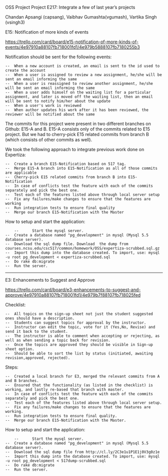 OSS Project 
Project E217: Integrate a few of last year’s projects

Chandan Apsangi (capsang), Vaibhav Gumashta(vgumash), Vartika Singh (vsingh3)

E15: Notification of more kinds of events

https://trello.com/card/board/e15-notification-of-more-kinds-of-events/4e97910a88107fb718001fd1/4e979b5888107fb7180255b3

Notification should be sent for the following events:

	--	When a new account is created, an email is sent to the id used to create the account  
	--	When a user is assigned to review a new assignment, he/she will be sent an email informing the same
	--	When a user is reassigned to review another assignment, he/she will be sent an email informing the same
	--	When a user adds himself on the waiting list for a particular assignment, and later is moved off the waiting list, then an email will be sent to notify him/her about the update
	--	When a user's work is reviewed
	--	When author updates his work after it has been reviewed, the reviewer will be notified about the same

The commits for this project were present in two different branches on Github: E15-A and B. E15-A consists only of the commits related to E15 project. But we had to cherry-pick E15 related commits from branch B (which consists of other commits as well).

We took the following approach to integrate previous work done on Expertiza:

	--	Create a branch E15-Notification based on 517 tag.
	--	Merge E15-A branch into E15-Notification as all of those commits are applicable
	--	Cherry-pick E15 related commits from branch B into E15-Notification
	--	In case of conflicts test the feature with each of the commits separately and pick the best one.
	--	Test each of the features listed above through local server setup
	--	Fix any failures/make changes to ensure that the features are working
	--	Run integration tests to ensure final quality 
	--	Merge our branch E15-Notification with the Master

How to setup and start the application:  
   
        --      Start the mysql server.
	--	Create a database named "pg_development" in mysql (Mysql 5.5 database server).
	--	Download the sql dump file. Download  the dump from courses.ncsu.edu/csc517/common/homework/OSS/expertiza-scrubbed.sql.gz 
	--	Import this dump into the database created. To import, use: mysql -u root pg_development < expertiza-scrubbed.sql
	--	Do rake db:migrate
	--	Run the server.

---------------------------------------------------------------------------------------------------------------------------------------------
E3: Enhancements to Suggest and Approve

https://trello.com/card/board/e3-enhancements-to-suggest-and-approve/4e97910a88107fb718001fd1/4e979b7f88107fb718025fed

Checklist:

	--	All topics on the sign-up sheet not just the student suggested ones should have a description.
	--	Students can suggest topics for approval by the instructor.
	--	Instructor can edit the topic, vote for it (Yes,No, Revise) and send it back to the student.
	--	The instructor is able to comment when accepting or rejecting, as well as when sending a topic back for revision.
	--	Once the topics are approved they should be visible in Sign-up sheet option.
	--	Should be able to sort the list by status (initiated, awaiting revision,approved, rejected).

Steps:

	--	Created a local branch for E3, merged the relevant commits from A and B branches.
	--	Ensured that the functionality (as listed in the checklist) is working, and lastly re-based that branch with master. 
	--	In case of conflicts test the feature with each of the commits separately and pick the best one.
	--	Test each of the features listed above through local server setup.
	--	Fix any failures/make changes to ensure that the features are working.
	--	Run integration tests to ensure final quality.
	--	Merge our branch E15-Notification with the Master.

How to setup and start the application:

        --      Start the mysql server.
	--	Create a database named "pg_development" in mysql (Mysql 5.5 database server).
	--	Download the sql dump file from http://cl.ly/2C3e1u1P1E1j0V3g0z1e 
	--	Import this dump into the database created. To import, use: mysql -u root pg_development < 517dump-scrubbed.sql
	--	Do rake db:migrate
	--	Run the server.



